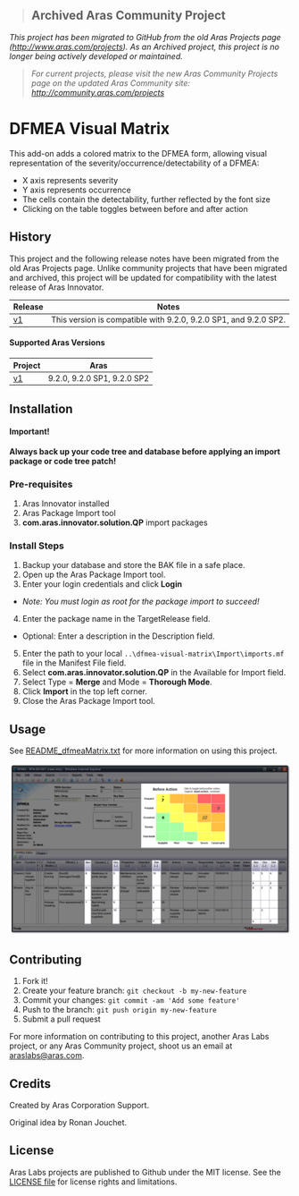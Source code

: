 >## Archived Aras Community Project
*This project has been migrated to GitHub from the old Aras Projects page (http://www.aras.com/projects). As an Archived project, this project is no longer being actively developed or maintained.*

>*For current projects, please visit the new Aras Community Projects page on the updated Aras Community site: http://community.aras.com/projects*

# DFMEA Visual Matrix

This add-on adds a colored matrix to the DFMEA form, allowing visual representation of the severity/occurrence/detectability of a DFMEA:

* X axis represents severity
* Y axis represents occurrence
* The cells contain the detectability, further reflected by the font size
* Clicking on the table toggles between before and after action

## History

This project and the following release notes have been migrated from the old Aras Projects page. Unlike community projects that have been migrated and archived, this project will be updated for compatibility with the latest release of Aras Innovator.

Release | Notes
--------|--------
[v1](https://github.com/ArasLabs/dfmea-visual-matrix/releases/tag/v1) | This version is compatible with 9.2.0, 9.2.0 SP1, and 9.2.0 SP2.

#### Supported Aras Versions

Project | Aras
--------|------
[v1](https://github.com/ArasLabs/dfmea-visual-matrix/releases/tag/v1) | 9.2.0, 9.2.0 SP1, 9.2.0 SP2

## Installation

#### Important!
**Always back up your code tree and database before applying an import package or code tree patch!**

### Pre-requisites

1. Aras Innovator installed
2. Aras Package Import tool
3. **com.aras.innovator.solution.QP** import packages

### Install Steps

1. Backup your database and store the BAK file in a safe place.
2. Open up the Aras Package Import tool.
3. Enter your login credentials and click **Login**
  * _Note: You must login as root for the package import to succeed!_
4. Enter the package name in the TargetRelease field.
  * Optional: Enter a description in the Description field.
5. Enter the path to your local `..\dfmea-visual-matrix\Import\imports.mf` file in the Manifest File field.
6. Select **com.aras.innovator.solution.QP** in the Available for Import field.
7. Select Type = **Merge** and Mode = **Thorough Mode**.
8. Click **Import** in the top left corner.
9. Close the Aras Package Import tool.

## Usage

See [README_dfmeaMatrix.txt](./Documentation/README_dfmeaMatrix.txt) for more information on using this project.

![Screenshot of the DFMEA Visual Matrix](./Screenshots/screenshot_dfmeaMatrix.png)

## Contributing

1. Fork it!
2. Create your feature branch: `git checkout -b my-new-feature`
3. Commit your changes: `git commit -am 'Add some feature'`
4. Push to the branch: `git push origin my-new-feature`
5. Submit a pull request

For more information on contributing to this project, another Aras Labs project, or any Aras Community project, shoot us an email at araslabs@aras.com.

## Credits

Created by Aras Corporation Support.

Original idea by Ronan Jouchet.

## License

Aras Labs projects are published to Github under the MIT license. See the [LICENSE file](./LICENSE.md) for license rights and limitations.
